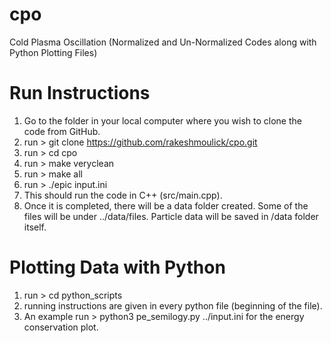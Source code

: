 # cpo
Cold Plasma Oscillation (Normalized and Un-Normalized Codes along with Python Plotting Files)

# Run Instructions
1. Go to the folder in your local computer where you wish to clone the code from GitHub.
2. run > git clone https://github.com/rakeshmoulick/cpo.git
3. run > cd cpo
4. run > make veryclean
5. run > make all
6. run > ./epic input.ini
7. This should run the code in C++ (src/main.cpp).
8. Once it is completed, there will be a data folder created. Some of the files will be under ../data/files. Particle data will be saved in /data folder itself. 

# Plotting Data with Python
1. run > cd python_scripts
2. running instructions are given in every python file (beginning of the file). 
3. An example run > python3 pe_semilogy.py ../input.ini for the energy conservation plot.
